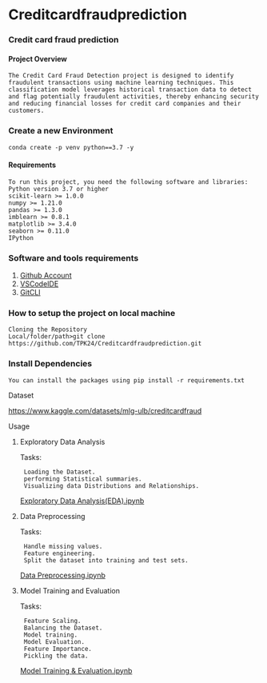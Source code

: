 # Creditcardfraudprediction

### Credit card fraud prediction

#### Project Overview
```
The Credit Card Fraud Detection project is designed to identify fraudulent transactions using machine learning techniques. This classification model leverages historical transaction data to detect and flag potentially fraudulent activities, thereby enhancing security and reducing financial losses for credit card companies and their customers.
```
### Create a new Environment

```
conda create -p venv python==3.7 -y
```
#### Requirements
```
To run this project, you need the following software and libraries:
Python version 3.7 or higher
scikit-learn >= 1.0.0
numpy >= 1.21.0
pandas >= 1.3.0
imblearn >= 0.8.1
matplotlib >= 3.4.0
seaborn >= 0.11.0
IPython
```

### Software and tools requirements

1. [Github Account](https://github.com/TPK24/Creditcardfraudprediction)
2. [VSCodeIDE](https://code.visualstudio.com/)
3. [GitCLI](https://git-scm.com/)


### How to setup the project on local machine
```
Cloning the Repository
Local/folder/path>git clone https://github.com/TPK24/Creditcardfraudprediction.git
```
### Install Dependencies
```
You can install the packages using pip install -r requirements.txt
```
Dataset

https://www.kaggle.com/datasets/mlg-ulb/creditcardfraud

Usage

1. Exploratory Data Analysis

   Tasks:

        Loading the Dataset.
        performing Statistical summaries.
        Visualizing data Distributions and Relationships.
   [Exploratory Data Analysis(EDA).ipynb](https://github.com/TPK24/Creditcardfraudprediction/blob/main/notebook/Exploratory%20Data%20Analysis(EDA).ipynb)

3. Data Preprocessing

   Tasks:

        Handle missing values.
        Feature engineering.
        Split the dataset into training and test sets.
   [Data Preprocessing.ipynb](https://github.com/TPK24/Creditcardfraudprediction/blob/main/notebook/Data%20Preprocessing.ipynb)

5. Model Training and Evaluation

    Tasks:

        Feature Scaling.
        Balancing the Dataset.
        Model training.
        Model Evaluation.
        Feature Importance.
        Pickling the data.
   [Model Training & Evaluation.ipynb](https://github.com/TPK24/Creditcardfraudprediction/blob/main/notebook/Model%20Training%20%26%20Evaluation.ipynb)
   
